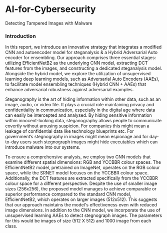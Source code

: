 # AI-for-Cybersecurity
Detecting Tampered Images with Malware 


### Introduction 
In this report, we introduce an innovative strategy that integrates a modified CNN and autoencoder model for steganalysis & a Hybrid Adversarial Auto encoder for ensembling. Our approach comprises three essential stages: utilizing EfficientNetB2 as the underlying CNN model, extracting DCT features from the images, and constructing a dedicated steganalysis model. Alongside the hybrid model, we explore the utilization of unsupervised learning deep learning models, such as Adversarial Auto Encoders (AAEs), to facilitate model ensembling techniques (Hybrid CNN + AAEs) that enhance adversarial robustness against adversarial examples. 

Steganography is the art of hiding information within other data, such as an image, audio, or video file. It plays a crucial role   maintaining privacy and confidentiality in communication, especially in the digital age where data can easily be intercepted and analysed. By hiding sensitive information within innocent-looking data, steganography allows people to communicate covertly without arousing suspicion. For companies this might mean a leakage of confidential data like technology blueprints etc. For government’s stegnography in images might mean espionage and for day-to-day users such stegnograph images might hide executables which can introduce malware into our systems.

To ensure a comprehensive analysis, we employ two CNN models that examine different spatial dimensions: RGB and YCCBBR colour spaces. The EfficientNetB2 model, pretrained on ImageNet, operates on the RGB colour space, while the SRNET model focuses on the YCCBBR colour space. Additionally, the DCT features are extracted specifically from the YCCBBR colour space for a different perspective. 
Despite the use of smaller image sizes (256x256), the proposed model manages to achieve comparable or superior performance compared to the standard CNN model, EfficientNetB2, which operates on larger images (512x512). This suggests that our approach maintains the model's effectiveness even with reduced image dimensions.
In addition to the CNN model, we incorporate the use of unsupervised learning AAEs to detect stegnograph images. The parameters for this would be images of size (512 X 512) and 1000 image from each class. 
